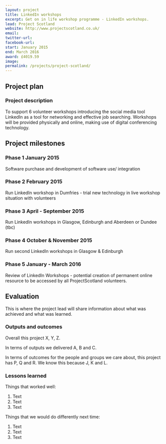 ```yaml
---
layout: project
title: LinkedIn workshops
excerpt: Get on in life workshop programme - LinkedIn workshops.
lead: Project Scotland
website: http://www.projectscotland.co.uk/
email: 
twitter-url: facebook-url: 
start: January 2015
end: March 2016
award: £4019.59
image:
permalink: /projects/project-scotland/ 
---
```


## Project plan

### Project description

To support 6 volunteer workshops introducing the social media tool LinkedIn as a tool for networking and effective job searching. Workshops will be provided physically and online, making use of digital conferencing technology. 


## Project milestones

### Phase 1 January 2015

Software purchase and development of software use/ integration

### Phase 2 February 2015

Run LinkedIn workshop in Dumfries - trial new technology in live workshop situation with volunteers

### Phase 3 April - September 2015

Run LinkedIn workshops in Glasgow, Edinburgh and Aberdeen or Dundee (tbc) 

### Phase 4 October & November 2015

Run second LinkedIn workshops in Glasgow & Edinburgh

### Phase 5 January - March 2016 

Review of LinkedIn Workshops - potential creation of permanent online resource to be accessed by all ProjectScotland volunteers.


## Evaluation

This is where the project lead will share information about what was achieved and what was learned.

### Outputs and outcomes

Overall this project X, Y, Z.

In terms of outputs we delivered A, B and C.

In terms of outcomes for the people and groups we care about, this project has P, Q and R. We know this because J, K and L.

### Lessons learned

Things that worked well:

1. Text
2. Text
3. Text

Things that we would do differently next time:

1. Text
2. Text
3. Text
